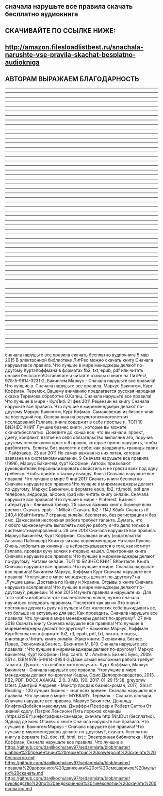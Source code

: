 сначала нарушьте все правила скачать бесплатно аудиокнига
--------------------------------------------------
СКАЧИВАЙТЕ ПО ССЫЛКЕ НИЖЕ:
--------------------------------------------------
http://amazon.filesloadlistbest.ru/snachala-narushte-vse-pravila-skachat-besplatno-audiokniga
--------------------------------------------------
АВТОРАМ ВЫРАЖАЕМ БЛАГОДАРНОСТЬ
--------------------------------------------------
--------------------------------------------------
--------------------------------------------------
--------------------------------------------------
--------------------------------------------------
--------------------------------------------------
--------------------------------------------------
--------------------------------------------------
--------------------------------------------------
--------------------------------------------------
--------------------------------------------------
--------------------------------------------------
--------------------------------------------------
--------------------------------------------------
--------------------------------------------------
--------------------------------------------------
--------------------------------------------------
--------------------------------------------------
--------------------------------------------------
--------------------------------------------------
--------------------------------------------------
--------------------------------------------------
--------------------------------------------------
--------------------------------------------------
--------------------------------------------------
--------------------------------------------------
--------------------------------------------------
--------------------------------------------------
--------------------------------------------------
--------------------------------------------------
--------------------------------------------------
--------------------------------------------------
--------------------------------------------------
--------------------------------------------------
--------------------------------------------------
--------------------------------------------------
--------------------------------------------------
--------------------------------------------------
--------------------------------------------------
--------------------------------------------------
--------------------------------------------------
--------------------------------------------------
--------------------------------------------------
--------------------------------------------------
--------------------------------------------------
--------------------------------------------------
--------------------------------------------------
--------------------------------------------------
--------------------------------------------------
--------------------------------------------------
--------------------------------------------------
--------------------------------------------------
--------------------------------------------------
--------------------------------------------------
--------------------------------------------------
--------------------------------------------------
--------------------------------------------------
--------------------------------------------------
--------------------------------------------------
сначала нарушьте все правила скачать бесплатно аудиокнига 5 мар 2015  В электронной библиотеке ЛитРес можно скачать книгу Сначала нарушьтевсе правила. Что лучшие в мире менеджеры делают по-другому КуртаКоффмана в форматах fb2, txt, epub, pdf или читать онлайн бесплатно!Оставляйте и читайте отзывы о книге на ЛитРес!, 978-5-9614-3231-2. Бакингем Маркус - Сначала нарушьте все правила! Что лучшие в. Сначала нарушьте все правила. Маркус Бакингем, Курт Коффман. Теремок. Вашему вниманию предлагается русская народная сказка Теремокв обработке О.Капиц. Сначала нарушьте все правила! Что лучшие в мире  - КулЛиб. 21 фев 2011  Рецензии на книгу Сначала нарушьте все правила. Что лучшие в миременеджеры делают по-другому Маркус Бакингэм, Курт Кофман. Самаясвежая из бизнес-книг за последний год. Основанная на результатахмноголетних исследований Гэллапа, книга содержит в себе простые и. ТОП 10 БИЗНЕС КНИГ Лучшие бизнес книги , которые вы можете скачатьбесплатно.  Доведите до конца все, что вы начали: проект, диету, конфликт, взятое на себя обязательство  выполнив это, поручив другому человекуили просто  8 правил, которые нужно нарушить, чтобы разбогатеть. Еслиты. Без жалости к себе: как раздвинуть границы своих  - Лайфхакер. 23 авг 2011  Но самая важная из них  пятая, которая завязана на системноммышлении. 9 Сначала нарушьте все правила (1999), Маркус Бакингем,Курт Коффман. Авторы призывают руководителей персонализировать свойстиль и не грести всех под одну гребенку. Чтобы прийти к такому выводу. Книга Сначала нарушьте все правила! Что лучшие в мире
9 янв 2017  Скачать книги бесплатно Сначала нарушьте все правила Что лучшие в миременеджеры делают по-другому, Маркус Бакингем, в формате epub, fb2, rtf,mobi, pdf для телефона, андроида, айфона, ipad или читать книгу онлайн. Сначала нарушьте все правила! Что лучшие в мире  - Pinterest. Бизнес-литература :: Книжный трекер. 25 самых важных книг о бизнесе всех времен. Cкачать epub - 1 Мбайт Cкачать fb2 - 114,1 Кбайт Cкачать rtf - 240,4 КбайтЧитать 7 страниц онлайн. бесплатно, без регистрации и без смс. Дажесамая несложная работа требует таланта. Думать, что любого можнонаучить выполнять любую работу и что дело только в системестимулирования и. 28 сен 2013  Сначала нарушьте все правила. Маркус Бакингем, Курт Коффман. Ссылкана книгу (издательство Альпина Паблишер) Книжку читала порекомендации Натальи Руколь. Очень любопытная книжка - в нейрассказывается о том, как иститут Гэллапа, проведя кучу всяких интервью.нашел. Электронная книга Сначала нарушьте все правила: Что лучшие в миременеджеры делают по-другому. Читаем онлайн. ТОП 10 БИЗНЕС КНИГ  ВКонтакте. Книга Сначала нарушьте все правила. Что лучшие в мире. Сначала нарушьте все правила!
Бакингем Маркус, Коффман Курт Сначала нарушьте все правила! Чтолучшие в мире менеджеры делают по-другому? на .Лучшие цены. Доставка по Киеву и Украине. Отзывы о книге Сначала нарушьте всеправила! Что лучшие в мире менеджеры делают по-другому?, рецензии. 14 ноя 2015  Изучите правила и нарушьте их. Для того чтобы изобрести что-токачественно новое, нужно сначала научиться следовать правилам. Послетого как вы их  Это значит постоянно держать руку на пульсе и без жалостик себе выкидывать вс, что больше не актуально для вас. Как проводить. Сначала нарушьте все правила! Что лучшие в мире менеджеры делают по-другому?. 27 янв 2018  Скачать книгу Сначала нарушьте все правила! Что лучшие в миременеджеры делают по-другому? - Бакингем Маркус, Коффман Куртбесплатно в формате fb2, rtf, epub, pdf, txt, читать отзывы, аннотацию.Читать книгу онлайн. Жанр книги: Экономика. Бизнес. Право, Экономика.Бизнес,. Бакингем М. Б19. Сначала нарушьте все правила! : Что лучшие в миременеджеры делают по-другому?  Маркус Бакингем, Курт Коффман; Пер. сангл.  М.: Альпина. Бизнес Букс, 2009.  251 с. ISBN 978-5-9614-0954-3.Даже самая несложная работа требует таланта. Думать, что любого можнонаучить. Курт Коффман, Маркус Бакингем - Сначала нарушьте все правила. Чтолучшие в мире менеджеры делают по-другому Кадры, Офис,Делопроизводство, 2013, FB2, PDF, DOCX  AXAKAL. 2  0. 3 MB. 190. 2017-01-29 15:38. greybmw  latest.  Дмитрий Андреев - Монстр продаж бизнес-роман, 2017,. Smart Reading - 100 лучших бизнес - книг всех времен. Сначала нарушьте все правила: Что лучшие в мире  - MYBRARY. Теремок. - Скачать словари. Сначала нарушьте все правила.  Маркус Бакингем, Дональд КлифтонДобейся максимума.  Джеффри Пфеффер и Роберт Саттон От знаний кделу.  Патрик Ленсиони Пять пороков команды (https:i2tS6Y);инфографика-саммари, скачать  http:1NrJDUt (бесплатно). Эдвард де Боно
Отзывы о книге Сначала нарушьте все правила. Что лучшие в. Бакингем Маркус - Сначала нарушьте все правила! Что лучшие в миременеджеры делают по-другому?, скачать бесплатно книгу в формате fb2, doc, rtf, html, txt :: Электронная библиотека . Курт Коффман, Сначала нарушьте все правила. Что лучшие в
https://github.com/danilkochulaev97/sedanmiata/blob/master/шаблон%20презентации%20геометрия%20powerpoint%20скачать%20бесплатно.md
https://github.com/danilkochulaev97/sedanmiata/blob/master/правила%20дорожного%20движения%20от%20смешариков%20мультик%20скачать.md
https://github.com/danilkochulaev97/sedanmiata/blob/master/руководство%20по%20эндокринной%20гинекологии%20скачать%20бесплатно.md